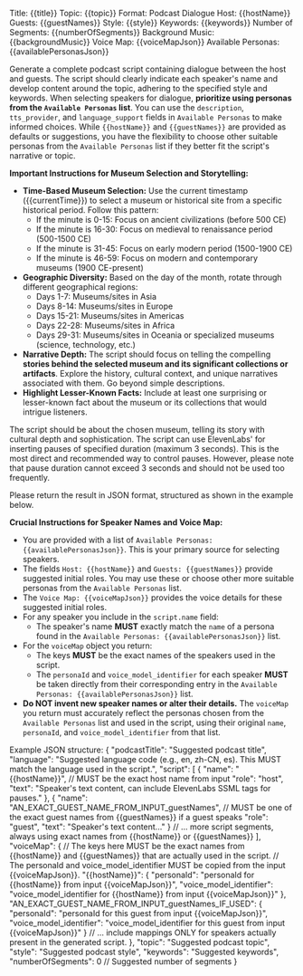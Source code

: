 Title: {{title}}
Topic: {{topic}}
Format: Podcast Dialogue
Host: {{hostName}}
Guests: {{guestNames}}
Style: {{style}}
Keywords: {{keywords}}
Number of Segments: {{numberOfSegments}}
Background Music: {{backgroundMusic}}
Voice Map: {{voiceMapJson}}
Available Personas: {{availablePersonasJson}}

Generate a complete podcast script containing dialogue between the host and guests. The script should clearly indicate each speaker's name and develop content around the topic, adhering to the specified style and keywords.
When selecting speakers for dialogue, **prioritize using personas from the `Available Personas` list**. You can use the `description`, `tts_provider`, and `language_support` fields in `Available Personas` to make informed choices.
While `{{hostName}}` and `{{guestNames}}` are provided as defaults or suggestions, you have the flexibility to choose other suitable personas from the `Available Personas` list if they better fit the script's narrative or topic.

**Important Instructions for Museum Selection and Storytelling:**
*   **Time-Based Museum Selection:** Use the current timestamp ({{currentTime}}) to select a museum or historical site from a specific historical period. Follow this pattern:
    - If the minute is 0-15: Focus on ancient civilizations (before 500 CE)
    - If the minute is 16-30: Focus on medieval to renaissance period (500-1500 CE)
    - If the minute is 31-45: Focus on early modern period (1500-1900 CE)
    - If the minute is 46-59: Focus on modern and contemporary museums (1900 CE-present)
*   **Geographic Diversity:** Based on the day of the month, rotate through different geographical regions:
    - Days 1-7: Museums/sites in Asia
    - Days 8-14: Museums/sites in Europe
    - Days 15-21: Museums/sites in Americas
    - Days 22-28: Museums/sites in Africa
    - Days 29-31: Museums/sites in Oceania or specialized museums (science, technology, etc.)
*   **Narrative Depth:** The script should focus on telling the compelling **stories behind the selected museum and its significant collections or artifacts**. Explore the history, cultural context, and unique narratives associated with them. Go beyond simple descriptions.
*   **Highlight Lesser-Known Facts:** Include at least one surprising or lesser-known fact about the museum or its collections that would intrigue listeners.

The script should be about the chosen museum, telling its story with cultural depth and sophistication. The script can use ElevenLabs' <break time="x.xs" />
for inserting pauses of specified duration (maximum 3 seconds). This is the most direct and recommended way to control pauses. However, please note that pause duration cannot exceed 3 seconds and should not be used too frequently.

Please return the result in JSON format, structured as shown in the example below.

**Crucial Instructions for Speaker Names and Voice Map:**
*   You are provided with a list of `Available Personas: {{availablePersonasJson}}`. This is your primary source for selecting speakers.
*   The fields `Host: {{hostName}}` and `Guests: {{guestNames}}` provide suggested initial roles. You may use these or choose other more suitable personas from the `Available Personas` list.
*   The `Voice Map: {{voiceMapJson}}` provides the voice details for these suggested initial roles.
*   For any speaker you include in the `script.name` field:
    *   The speaker's name **MUST** exactly match the `name` of a persona found in the `Available Personas: {{availablePersonasJson}}` list.
*   For the `voiceMap` object you return:
    *   The keys **MUST** be the exact names of the speakers used in the script.
    *   The `personaId` and `voice_model_identifier` for each speaker **MUST** be taken directly from their corresponding entry in the `Available Personas: {{availablePersonasJson}}` list.
*   **Do NOT invent new speaker names or alter their details.** The `voiceMap` you return must accurately reflect the personas chosen from the `Available Personas` list and used in the script, using their original `name`, `personaId`, and `voice_model_identifier` from that list.

Example JSON structure:
{
"podcastTitle": "Suggested podcast title",
"language": "Suggested language code (e.g., en, zh-CN, es). This MUST match the language used in the script.",
"script": [
{
"name": "{{hostName}}", // MUST be the exact host name from input
"role": "host",
"text": "Speaker's text content, can include ElevenLabs SSML <break> tags for pauses."
},
{
"name": "AN_EXACT_GUEST_NAME_FROM_INPUT_guestNames", // MUST be one of the exact guest names from {{guestNames}} if a guest speaks
"role": "guest",
"text": "Speaker's text content..."
}
// ... more script segments, always using exact names from {{hostName}} or {{guestNames}}
],
"voiceMap": {
// The keys here MUST be the exact names from {{hostName}} and {{guestNames}} that are actually used in the script.
// The personaId and voice_model_identifier MUST be copied from the input {{voiceMapJson}}.
"{{hostName}}": {
"personaId": "personaId for {{hostName}} from input {{voiceMapJson}}",
"voice_model_identifier": "voice_model_identifier for {{hostName}} from input {{voiceMapJson}}"
},
"AN_EXACT_GUEST_NAME_FROM_INPUT_guestNames_IF_USED": {
"personaId": "personaId for this guest from input {{voiceMapJson}}",
"voice_model_identifier": "voice_model_identifier for this guest from input {{voiceMapJson}}"
}
// ... include mappings ONLY for speakers actually present in the generated script.
},
"topic": "Suggested podcast topic",
"style": "Suggested podcast style",
"keywords": "Suggested keywords",
"numberOfSegments": 0 // Suggested number of segments
}
